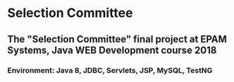 # Selection Committee
## The "Selection Committee" final project at EPAM Systems, Java WEB Development course 2018
### Environment: Java 8, JDBC, Servlets, JSP, MySQL, TestNG
